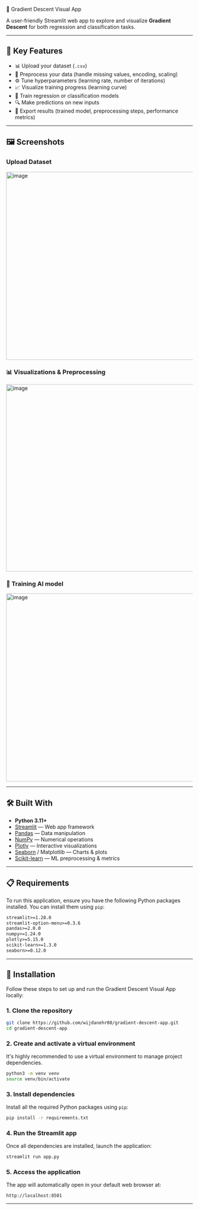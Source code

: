  🧠 Gradient Descent Visual App

A user-friendly Streamlit web app to explore and visualize **Gradient Descent** for both regression and classification tasks.

---

## 🚀 Key Features

- 📊 Upload your dataset (`.csv`)
- 🧹 Preprocess your data (handle missing values, encoding, scaling)
- ⚙️ Tune hyperparameters (learning rate, number of iterations)
- 📈 Visualize training progress (learning curve)
- 🤖 Train regression or classification models
- 🔍 Make predictions on new inputs
- 💾 Export results (trained model, preprocessing steps, performance metrics)

---
## 🖼️ Screenshots

###  Upload Dataset
<img width="960" height="508" alt="image" src="https://github.com/user-attachments/assets/7d8a3d94-ff65-4e1a-a146-8a4943b62c58" />


### 📊 Visualizations & Preprocessing
<img width="959" height="506" alt="image" src="https://github.com/user-attachments/assets/bc9513d8-a611-4235-a5f4-49e13cec4f02" />


### 🧠 Training AI model 
<img width="956" height="508" alt="image" src="https://github.com/user-attachments/assets/1462ea73-ef38-41a7-96bd-ad37e6af534f" />


---
## 🛠️ Built With

- **Python 3.11+**
- [Streamlit](https://streamlit.io/) — Web app framework
- [Pandas](https://pandas.pydata.org/) — Data manipulation
- [NumPy](https://numpy.org/) — Numerical operations
- [Plotly](https://plotly.com/python/) — Interactive visualizations
- [Seaborn](https://seaborn.pydata.org/) / Matplotlib — Charts & plots
- [Scikit-learn](https://scikit-learn.org/) — ML preprocessing & metrics

---

## 📋 Requirements

To run this application, ensure you have the following Python packages installed. You can install them using `pip`:

```txt
streamlit>=1.28.0
streamlit-option-menu>=0.3.6
pandas>=2.0.0
numpy>=1.24.0
plotly>=5.15.0
scikit-learn>=1.3.0
seaborn>=0.12.0
```

---




## 🚀 Installation

Follow these steps to set up and run the Gradient Descent Visual App locally:

### 1. Clone the repository

```bash
git clone https://github.com/wijdanehr08/gradient-descent-app.git
cd gradient-descent-app
```

### 2. Create and activate a virtual environment

It's highly recommended to use a virtual environment to manage project dependencies.

```bash
python3 -m venv venv
source venv/bin/activate
```

### 3. Install dependencies

Install all the required Python packages using `pip`:

```bash
pip install -r requirements.txt
```

### 4. Run the Streamlit app

Once all dependencies are installed, launch the application:

```bash
streamlit run app.py
```

### 5. Access the application

The app will automatically open in your default web browser at:

```
http://localhost:8501
```

---
